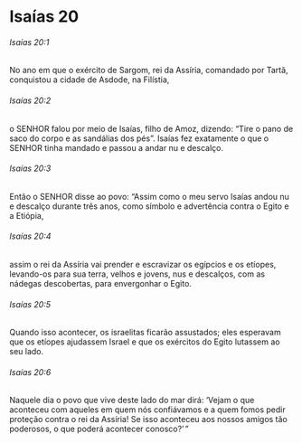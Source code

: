 # Isaías 20

###### Isaías 20:1

No ano em que o exército de Sargom, rei da Assíria, comandado por Tartã, conquistou a cidade de Asdode, na Filístia,

###### Isaías 20:2

o SENHOR falou por meio de Isaías, filho de Amoz, dizendo: “Tire o pano de saco do corpo e as sandálias dos pés”. Isaías fez exatamente o que o SENHOR tinha mandado e passou a andar nu e descalço.

###### Isaías 20:3

Então o SENHOR disse ao povo: “Assim como o meu servo Isaías andou nu e descalço durante três anos, como símbolo e advertência contra o Egito e a Etiópia,

###### Isaías 20:4

assim o rei da Assíria vai prender e escravizar os egípcios e os etíopes, levando-os para sua terra, velhos e jovens, nus e descalços, com as nádegas descobertas, para envergonhar o Egito.

###### Isaías 20:5

Quando isso acontecer, os israelitas ficarão assustados; eles esperavam que os etíopes ajudassem Israel e que os exércitos do Egito lutassem ao seu lado.

###### Isaías 20:6

Naquele dia o povo que vive deste lado do mar dirá: ‘Vejam o que aconteceu com aqueles em quem nós confiávamos e a quem fomos pedir proteção contra o rei da Assíria! Se isso aconteceu aos nossos amigos tão poderosos, o que poderá acontecer conosco?’ ”

